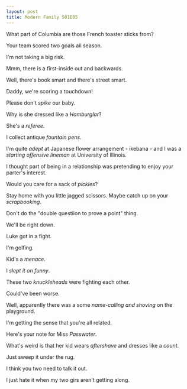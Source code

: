 ```yaml
---
layout: post
title: Modern Family S01E05
---
```

What part of Columbia are those French toaster sticks from?

Your team scored two goals all season.

I'm not taking a big risk.

Mmm, there is a first-inside out and backwards.

Well, there's book smart and there's street smart.

Daddy, we're scoring a touchdown!

Please don't _spike_ our baby.

Why is she dressed like a _Hamburglar_?

She's a _referee_.

I collect antique _fountain pens_.

I'm quite _adept_ at Japanese flower arrangement - ikebana - and I was a _starting offensive lineman_ at University of Illinois.

I thought part of being in a relationship was pretending to enjoy your parter's interest.

Would you care for a sack of _pickles_?

Stay home with you little jagged scissors. Maybe catch up on your _scrapbooking_.

Don't do the "double questiion to prove a point" thing.

We'll be right down.

Luke got in a fight.

I'm golfing.

Kid's a _menace_.

I _slept it on funny_.

These two _knuckleheads_ were fighting each other.

Could've been worse.

Well, apparently there was a some _name-calling and shoving_ on the playground.

I'm getting the sense that you're all related.

Here's your note for Miss _Passwater_.

What's weird is that her kid wears _aftershave_ and dresses like a _count_.

Just sweep it under the rug.

I think you two need to talk it out.

I just hate it when my two girs aren't getting along.

